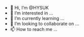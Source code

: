 - 👋 Hi, I’m @HYSUK
- 👀 I’m interested in ...
- 🌱 I’m currently learning ...
- 💞️ I’m looking to collaborate on ...
- 📫 How to reach me ...

<!---
HYSUK/HYSUK is a ✨ special ✨ repository because its `README.md` (this file) appears on your GitHub profile.
You can click the Preview link to take a look at your changes.
--->

